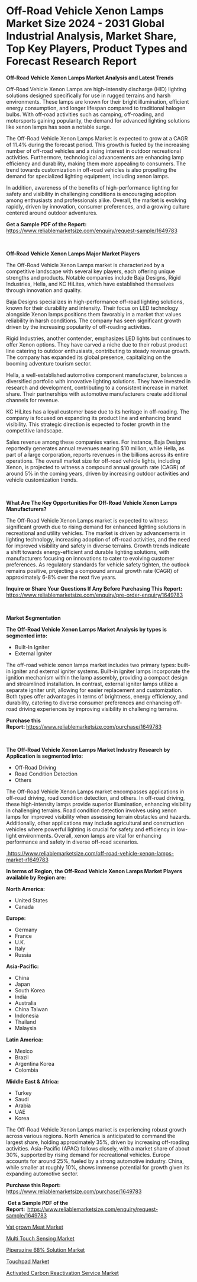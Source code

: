 <p><h1>Off-Road Vehicle Xenon Lamps Market Size 2024 - 2031 Global Industrial Analysis, Market Share, Top Key Players, Product Types and Forecast Research Report</h1></p><p><strong>Off-Road Vehicle Xenon Lamps Market Analysis and Latest Trends</strong></p>
<p><p>Off-Road Vehicle Xenon Lamps are high-intensity discharge (HID) lighting solutions designed specifically for use in rugged terrains and harsh environments. These lamps are known for their bright illumination, efficient energy consumption, and longer lifespan compared to traditional halogen bulbs. With off-road activities such as camping, off-roading, and motorsports gaining popularity, the demand for advanced lighting solutions like xenon lamps has seen a notable surge.</p><p>The Off-Road Vehicle Xenon Lamps Market is expected to grow at a CAGR of 11.4% during the forecast period. This growth is fueled by the increasing number of off-road vehicles and a rising interest in outdoor recreational activities. Furthermore, technological advancements are enhancing lamp efficiency and durability, making them more appealing to consumers. The trend towards customization in off-road vehicles is also propelling the demand for specialized lighting equipment, including xenon lamps.</p><p>In addition, awareness of the benefits of high-performance lighting for safety and visibility in challenging conditions is encouraging adoption among enthusiasts and professionals alike. Overall, the market is evolving rapidly, driven by innovation, consumer preferences, and a growing culture centered around outdoor adventures.</p></p>
<p><strong>Get a Sample PDF of the Report:&nbsp;</strong> <a href="https://www.reliablemarketsize.com/enquiry/request-sample/1649783?utm_campaign=1105&utm_medium=2&utm_source=Github&utm_content=ia&utm_term=19102024&utm_id=off-road-vehicle-xenon-lamps">https://www.reliablemarketsize.com/enquiry/request-sample/1649783</a></p>
<p>&nbsp;</p>
<p><strong>Off-Road Vehicle Xenon Lamps Major Market Players</strong></p>
<p><p>The Off-Road Vehicle Xenon Lamps market is characterized by a competitive landscape with several key players, each offering unique strengths and products. Notable companies include Baja Designs, Rigid Industries, Hella, and KC HiLites, which have established themselves through innovation and quality.</p><p>Baja Designs specializes in high-performance off-road lighting solutions, known for their durability and intensity. Their focus on LED technology alongside Xenon lamps positions them favorably in a market that values reliability in harsh conditions. The company has seen significant growth driven by the increasing popularity of off-roading activities.</p><p>Rigid Industries, another contender, emphasizes LED lights but continues to offer Xenon options. They have carved a niche due to their robust product line catering to outdoor enthusiasts, contributing to steady revenue growth. The company has expanded its global presence, capitalizing on the booming adventure tourism sector.</p><p>Hella, a well-established automotive component manufacturer, balances a diversified portfolio with innovative lighting solutions. They have invested in research and development, contributing to a consistent increase in market share. Their partnerships with automotive manufacturers create additional channels for revenue.</p><p>KC HiLites has a loyal customer base due to its heritage in off-roading. The company is focused on expanding its product line and enhancing brand visibility. This strategic direction is expected to foster growth in the competitive landscape.</p><p>Sales revenue among these companies varies. For instance, Baja Designs reportedly generates annual revenues nearing $10 million, while Hella, as part of a large corporation, reports revenues in the billions across its entire operations. The overall market size for off-road vehicle lights, including Xenon, is projected to witness a compound annual growth rate (CAGR) of around 5% in the coming years, driven by increasing outdoor activities and vehicle customization trends.</p></p>
<p>&nbsp;</p>
<p><strong>What Are The Key Opportunities For Off-Road Vehicle Xenon Lamps Manufacturers?</strong></p>
<p><p>The Off-Road Vehicle Xenon Lamps market is expected to witness significant growth due to rising demand for enhanced lighting solutions in recreational and utility vehicles. The market is driven by advancements in lighting technology, increasing adoption of off-road activities, and the need for improved visibility and safety in diverse terrains. Growth trends indicate a shift towards energy-efficient and durable lighting solutions, with manufacturers focusing on innovations to cater to evolving customer preferences. As regulatory standards for vehicle safety tighten, the outlook remains positive, projecting a compound annual growth rate (CAGR) of approximately 6-8% over the next five years.</p></p>
<p><strong>Inquire or Share Your Questions If Any Before Purchasing This Report:</strong> <a href="https://www.reliablemarketsize.com/enquiry/pre-order-enquiry/1649783?utm_campaign=1105&utm_medium=2&utm_source=Github&utm_content=ia&utm_term=19102024&utm_id=off-road-vehicle-xenon-lamps">https://www.reliablemarketsize.com/enquiry/pre-order-enquiry/1649783</a></p>
<p>&nbsp;</p>
<p><strong>Market Segmentation</strong></p>
<p><strong>The Off-Road Vehicle Xenon Lamps Market Analysis by types is segmented into:</strong></p>
<p><ul><li>Built-In Igniter</li><li>External Igniter</li></ul></p>
<p><p>The off-road vehicle xenon lamps market includes two primary types: built-in igniter and external igniter systems. Built-in igniter lamps incorporate the ignition mechanism within the lamp assembly, providing a compact design and streamlined installation. In contrast, external igniter lamps utilize a separate igniter unit, allowing for easier replacement and customization. Both types offer advantages in terms of brightness, energy efficiency, and durability, catering to diverse consumer preferences and enhancing off-road driving experiences by improving visibility in challenging terrains.</p></p>
<p><strong>Purchase this Report:&nbsp;</strong><a href="https://www.reliablemarketsize.com/purchase/1649783?utm_campaign=1105&utm_medium=2&utm_source=Github&utm_content=ia&utm_term=19102024&utm_id=off-road-vehicle-xenon-lamps">https://www.reliablemarketsize.com/purchase/1649783</a></p>
<p>&nbsp;</p>
<p><strong>The Off-Road Vehicle Xenon Lamps Market Industry Research by Application is segmented into:</strong></p>
<p><ul><li>Off-Road Driving</li><li>Road Condition Detection</li><li>Others</li></ul></p>
<p><p>The Off-Road Vehicle Xenon Lamps market encompasses applications in off-road driving, road condition detection, and others. In off-road driving, these high-intensity lamps provide superior illumination, enhancing visibility in challenging terrains. Road condition detection involves using xenon lamps for improved visibility when assessing terrain obstacles and hazards. Additionally, other applications may include agricultural and construction vehicles where powerful lighting is crucial for safety and efficiency in low-light environments. Overall, xenon lamps are vital for enhancing performance and safety in diverse off-road scenarios.</p></p>
<p><a href="https://www.reliablemarketsize.com/off-road-vehicle-xenon-lamps-market-r1649783?utm_campaign=1105&utm_medium=2&utm_source=Github&utm_content=ia&utm_term=19102024&utm_id=off-road-vehicle-xenon-lamps">&nbsp;https://www.reliablemarketsize.com/off-road-vehicle-xenon-lamps-market-r1649783</a></p>
<p><strong>In terms of Region, the Off-Road Vehicle Xenon Lamps Market Players available by Region are:</strong></p>
<p>
    <p> <strong> North America: </strong>
        <ul>
            <li>United States</li>
            <li>Canada</li>
        </ul>
        </p> 
    <p> <strong> Europe: </strong>
        <ul>
            <li>Germany</li>
            <li>France</li>
            <li>U.K.</li>
            <li>Italy</li>
            <li>Russia</li>
        </ul>
        </p> 
    <p> <strong> Asia-Pacific: </strong>
        <ul>
            <li>China</li>
            <li>Japan</li>
            <li>South Korea</li>
            <li>India</li>
            <li>Australia</li>
            <li>China Taiwan</li>
            <li>Indonesia</li>
            <li>Thailand</li>
            <li>Malaysia</li>
        </ul>
        </p> 
    <p> <strong> Latin America: </strong>
        <ul>
            <li>Mexico</li>
            <li>Brazil</li>
            <li>Argentina Korea</li>
            <li>Colombia</li>
        </ul>
        </p> 
    <p> <strong> Middle East & Africa: </strong>
        <ul>
            <li>Turkey</li>
            <li>Saudi</li>
            <li>Arabia</li>
            <li>UAE</li>
            <li>Korea</li>
        </ul>
    </p>
    </p>
<p><p>The Off-Road Vehicle Xenon Lamps market is experiencing robust growth across various regions. North America is anticipated to command the largest share, holding approximately 35%, driven by increasing off-roading activities. Asia-Pacific (APAC) follows closely, with a market share of about 30%, supported by rising demand for recreational vehicles. Europe accounts for around 25%, fueled by a strong automotive industry. China, while smaller at roughly 10%, shows immense potential for growth given its expanding automotive sector.</p></p>
<p><strong>Purchase this Report: </strong><a href="https://www.reliablemarketsize.com/purchase/1649783?utm_campaign=1105&utm_medium=2&utm_source=Github&utm_content=ia&utm_term=19102024&utm_id=off-road-vehicle-xenon-lamps">https://www.reliablemarketsize.com/purchase/1649783</a></p>
<p>&nbsp;<strong>Get a Sample PDF of the Report:&nbsp;&nbsp;</strong><a href="https://www.reliablemarketsize.com/enquiry/request-sample/1649783?utm_campaign=1105&utm_medium=2&utm_source=Github&utm_content=ia&utm_term=19102024&utm_id=off-road-vehicle-xenon-lamps">https://www.reliablemarketsize.com/enquiry/request-sample/1649783</a></p>
<p><strong></strong></p>
<p><p><a href="https://www.linkedin.com/pulse/unveiling-market-trends-global-vat-grown-meat-growth-regional-pw3me?utm_campaign=1105&utm_medium=2&utm_source=Github&utm_content=ia&utm_term=19102024&utm_id=off-road-vehicle-xenon-lamps">Vat grown Meat Market</a></p><p><a href="https://www.linkedin.com/pulse/competitive-intelligence-multi-touch-sensing-market-key-players-lajqe?utm_campaign=1105&utm_medium=2&utm_source=Github&utm_content=ia&utm_term=19102024&utm_id=off-road-vehicle-xenon-lamps">Multi Touch Sensing Market</a></p><p><a href="https://github.com/raymederonmot/Market-Research-Report-List-1/blob/main/piperazine-68-solution-market.md?utm_campaign=1105&utm_medium=2&utm_source=Github&utm_content=ia&utm_term=19102024&utm_id=off-road-vehicle-xenon-lamps">Piperazine 68% Solution Market</a></p><p><a href="https://www.linkedin.com/pulse/touchpad-market-pulse-119-expansion-blueprint-2024-2031-pejbe?utm_campaign=1105&utm_medium=2&utm_source=Github&utm_content=ia&utm_term=19102024&utm_id=off-road-vehicle-xenon-lamps">Touchpad Market</a></p><p><a href="https://github.com/caetlinivcar/Market-Research-Report-List-1/blob/main/activated-carbon-reactivation-service-market.md?utm_campaign=1105&utm_medium=2&utm_source=Github&utm_content=ia&utm_term=19102024&utm_id=off-road-vehicle-xenon-lamps">Activated Carbon Reactivation Service Market</a></p></p>